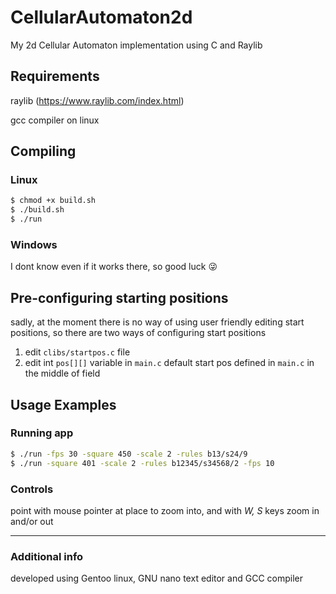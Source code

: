 # CellularAutomaton2d
My 2d Cellular Automaton implementation using C and Raylib

## Requirements
raylib (https://www.raylib.com/index.html)

gcc compiler on linux

## Compiling

### Linux
``` bash
$ chmod +x build.sh
$ ./build.sh
$ ./run
```

### Windows
I dont know even if it works there, so good luck 😜

## Pre-configuring starting positions
sadly, at the moment there is no way of using user friendly editing start positions, so there are two ways of configuring start positions
1. edit `clibs/startpos.c` file
2. edit int `pos[][]` variable in `main.c`
default start pos defined in `main.c` in the middle of field

## Usage Examples
### Running app
``` bash
$ ./run -fps 30 -square 450 -scale 2 -rules b13/s24/9
$ ./run -square 401 -scale 2 -rules b12345/s34568/2 -fps 10
```
### Controls
point with mouse pointer at place to zoom into, and with *W, S* keys zoom in and/or out

---
### Additional info
developed using Gentoo linux, GNU nano text editor and GCC compiler
